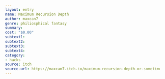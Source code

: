 ```yaml
---
layout: entry 
name: Maximum Recursion Depth
author: maxcan7
genre: philiosphical fantasy
summary: 
cost: "$0.00"
subtext1: 
subtext2: 
subtext3: 
subtext4: 
category:
- hacks
source: itch
source-url: https://maxcan7.itch.io/maximum-recursion-depth-or-sometimes-the-only-way-to-win-is-to-stop-playing
---
```

